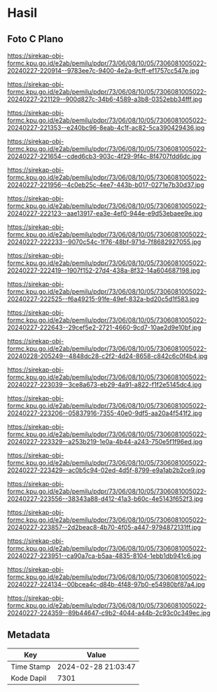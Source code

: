 # Hasil

## Foto C Plano

https://sirekap-obj-formc.kpu.go.id/e2ab/pemilu/pdpr/73/06/08/10/05/7306081005022-20240227-220914--9783ee7c-9400-4e2a-9cff-ef1757cc547e.jpg

https://sirekap-obj-formc.kpu.go.id/e2ab/pemilu/pdpr/73/06/08/10/05/7306081005022-20240227-221129--900d827c-34b6-4589-a3b8-0352ebb34fff.jpg

https://sirekap-obj-formc.kpu.go.id/e2ab/pemilu/pdpr/73/06/08/10/05/7306081005022-20240227-221353--e240bc96-8eab-4c1f-ac82-5ca390429436.jpg

https://sirekap-obj-formc.kpu.go.id/e2ab/pemilu/pdpr/73/06/08/10/05/7306081005022-20240227-221654--cded6cb3-903c-4f29-9f4c-8f4707fdd6dc.jpg

https://sirekap-obj-formc.kpu.go.id/e2ab/pemilu/pdpr/73/06/08/10/05/7306081005022-20240227-221956--4c0eb25c-4ee7-443b-b017-0271e7b30d37.jpg

https://sirekap-obj-formc.kpu.go.id/e2ab/pemilu/pdpr/73/06/08/10/05/7306081005022-20240227-222123--aae13917-ea3e-4ef0-944e-e9d53ebaee9e.jpg

https://sirekap-obj-formc.kpu.go.id/e2ab/pemilu/pdpr/73/06/08/10/05/7306081005022-20240227-222233--9070c54c-1f76-48bf-971d-7f8682927055.jpg

https://sirekap-obj-formc.kpu.go.id/e2ab/pemilu/pdpr/73/06/08/10/05/7306081005022-20240227-222419--1907f152-27d4-438a-8f32-14a604687198.jpg

https://sirekap-obj-formc.kpu.go.id/e2ab/pemilu/pdpr/73/06/08/10/05/7306081005022-20240227-222525--f6a49215-91fe-49ef-832a-bd20c5d1f583.jpg

https://sirekap-obj-formc.kpu.go.id/e2ab/pemilu/pdpr/73/06/08/10/05/7306081005022-20240227-222643--29cef5e2-2721-4660-9cd7-10ae2d9e10bf.jpg

https://sirekap-obj-formc.kpu.go.id/e2ab/pemilu/pdpr/73/06/08/10/05/7306081005022-20240228-205249--4848dc28-c2f2-4d24-8658-c842c6c0f4b4.jpg

https://sirekap-obj-formc.kpu.go.id/e2ab/pemilu/pdpr/73/06/08/10/05/7306081005022-20240227-223039--3ce8a673-eb29-4a91-a822-f1f2e5145dc4.jpg

https://sirekap-obj-formc.kpu.go.id/e2ab/pemilu/pdpr/73/06/08/10/05/7306081005022-20240227-223206--05837916-7355-40e0-9df5-aa20a4f541f2.jpg

https://sirekap-obj-formc.kpu.go.id/e2ab/pemilu/pdpr/73/06/08/10/05/7306081005022-20240227-223329--a253b219-1e0a-4b44-a243-750e5f1f96ed.jpg

https://sirekap-obj-formc.kpu.go.id/e2ab/pemilu/pdpr/73/06/08/10/05/7306081005022-20240227-223429--ac0b5c94-02ed-4d5f-8799-e9a1ab2b2ce9.jpg

https://sirekap-obj-formc.kpu.go.id/e2ab/pemilu/pdpr/73/06/08/10/05/7306081005022-20240227-223556--38343a88-d412-41a3-b60c-4e5143f652f3.jpg

https://sirekap-obj-formc.kpu.go.id/e2ab/pemilu/pdpr/73/06/08/10/05/7306081005022-20240227-223857--2d2beac8-4b70-4f05-a447-9794872131ff.jpg

https://sirekap-obj-formc.kpu.go.id/e2ab/pemilu/pdpr/73/06/08/10/05/7306081005022-20240227-223951--ca90a7ca-b5aa-4835-8104-1ebb1db941c6.jpg

https://sirekap-obj-formc.kpu.go.id/e2ab/pemilu/pdpr/73/06/08/10/05/7306081005022-20240227-224134--00bcea4c-d84b-4f48-97b0-e54980bf87a4.jpg

https://sirekap-obj-formc.kpu.go.id/e2ab/pemilu/pdpr/73/06/08/10/05/7306081005022-20240227-224359--89b44647-c9b2-4044-a44b-2c93c0c349ec.jpg


## Metadata

| Key        | Value               |
| ---------- | ------------------- |
| Time Stamp | 2024-02-28 21:03:47 |
| Kode Dapil | 7301                |




